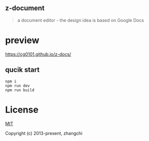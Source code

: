 ## z-document

> a document editor - the design idea is based on Google Docs

# preview

https://cg0101.github.io/z-docs/


## qucik start

```
npm i
npm run dev
npm run build
```

# License

[MIT](https://opensource.org/licenses/MIT)

Copyright (c) 2013-present, zhangchi 

